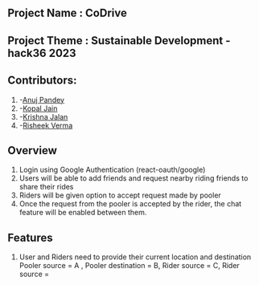## Project Name : CoDrive
## Project Theme : Sustainable Development - hack36 2023

## Contributors:

1. -[Anuj Pandey](https://github.com/Anuj-Pandey1)
2. -[Kopal Jain](https://github.com/kopal)
3. -[Krishna Jalan](https://github.com/krishna)
4. -[Risheek Verma](https://github.com/https://github.com/risheekv)

## Overview
1. Login using Google Authentication (react-oauth/google)
2. Users will be able to add friends and request nearby riding friends to share their rides
3. Riders will be given option to accept request made by pooler
4. Once the request from the pooler is accepted by the rider, the chat feature will be enabled between them.

## Features
1. User and Riders need to provide their current location and destination
   Pooler source = A , Pooler destination = B, Rider source = C, Rider source = 

